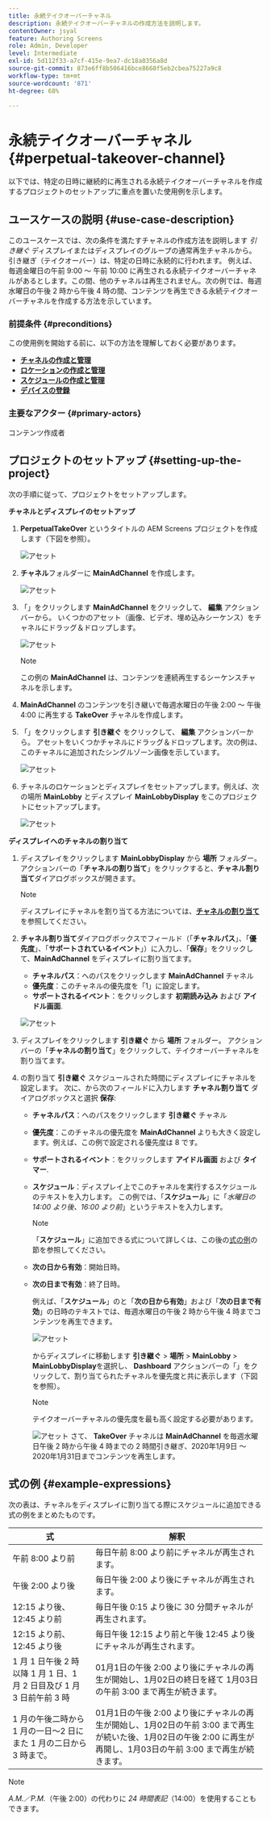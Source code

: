 ```yaml
---
title: 永続テイクオーバーチャネル
description: 永続テイクオーバーチャネルの作成方法を説明します。
contentOwner: jsyal
feature: Authoring Screens
role: Admin, Developer
level: Intermediate
exl-id: 5d112f33-a7cf-415e-9ea7-dc18a0356a8d
source-git-commit: 873e6ff8b506416bce8660f5eb2cbea75227a9c8
workflow-type: tm+mt
source-wordcount: '871'
ht-degree: 68%

---
```


# 永続テイクオーバーチャネル {#perpetual-takeover-channel}

以下では、特定の日時に継続的に再生される永続テイクオーバーチャネルを作成するプロジェクトのセットアップに重点を置いた使用例を示します。

## ユースケースの説明 {#use-case-description}

このユースケースでは、次の条件を満たすチャネルの作成方法を説明します *引き継ぐ* ディスプレイまたはディスプレイのグループの通常再生チャネルから。 引き継ぎ（テイクオーバー）は、特定の日時に永続的に行われます。
例えば、毎週金曜日の午前 9:00 ～ 午前 10:00 に再生される永続テイクオーバーチャネルがあるとします。この間、他のチャネルは再生されません。次の例では、毎週水曜日の午後 2 時から午後 4 時の間、コンテンツを再生できる永続テイクオーバーチャネルを作成する方法を示しています。

### 前提条件 {#preconditions}

この使用例を開始する前に、以下の方法を理解しておく必要があります。

* **[チャネルの作成と管理](managing-channels.md)**
* **[ロケーションの作成と管理](managing-locations.md)**
* **[スケジュールの作成と管理](managing-schedules.md)**
* **[デバイスの登録](device-registration.md)**

### 主要なアクター {#primary-actors}

コンテンツ作成者

## プロジェクトのセットアップ {#setting-up-the-project}

次の手順に従って、プロジェクトをセットアップします。

**チャネルとディスプレイのセットアップ**

1. **PerpetualTakeOver** というタイトルの AEM Screens プロジェクトを作成します（下図を参照）。

   ![アセット](assets/p_usecase1.png)

1. **チャネル**&#x200B;フォルダーに **MainAdChannel** を作成します。

   ![アセット](assets/p_usecase2.png)

1. 「」をクリックします **MainAdChannel** をクリックして、 **編集** アクションバーから。 いくつかのアセット（画像、ビデオ、埋め込みシーケンス）をチャネルにドラッグ＆ドロップします。

   ![アセット](assets/p_usecase3.png)


   >[!NOTE]
   >この例の **MainAdChannel** は、コンテンツを連続再生するシーケンスチャネルを示します。

1. **MainAdChannel** のコンテンツを引き継いで毎週水曜日の午後 2:00 〜 午後 4:00 に再生する **TakeOver** チャネルを作成します。

1. 「」をクリックします **引き継ぐ** をクリックして、 **編集** アクションバーから。 アセットをいくつかチャネルにドラッグ＆ドロップします。次の例は、このチャネルに追加されたシングルゾーン画像を示しています。

   ![アセット](assets/p_usecase4.png)

1. チャネルのロケーションとディスプレイをセットアップします。例えば、次の場所 **MainLobby** とディスプレイ **MainLobbyDisplay** をこのプロジェクトにセットアップします。

   ![アセット](assets/p_usecase5.png)

**ディスプレイへのチャネルの割り当て**

1. ディスプレイをクリックします **MainLobbyDisplay** から **場所** フォルダー。 アクションバーの「**チャネルの割り当て**」をクリックすると、**チャネル割り当て**&#x200B;ダイアログボックスが開きます。

   >[!NOTE]
   >ディスプレイにチャネルを割り当てる方法については、**[チャネルの割り当て](channel-assignment.md)**&#x200B;を参照してください。

1. **チャネル割り当て**&#x200B;ダイアログボックスでフィールド（「**チャネルパス**」、「**優先度**」、「**サポートされているイベント**」）に入力し、「**保存**」をクリックして、**MainAdChannel** をディスプレイに割り当てます。

   * **チャネルパス**：へのパスをクリックします **MainAdChannel** チャネル
   * **優先度**：このチャネルの優先度を「1」に設定します。
   * **サポートされるイベント**：をクリックします **初期読み込み** および **アイドル画面**.

   ![アセット](assets/p_usecase6.png)

1. ディスプレイをクリックします **引き継ぐ** から **場所** フォルダー。 アクションバーの「**チャネルの割り当て**」をクリックして、テイクオーバーチャネルを割り当てます。

1. の割り当て **引き継ぐ** スケジュールされた時間にディスプレイにチャネルを設定します。 次に、から次のフィールドに入力します **チャネル割り当て** ダイアログボックスと選択 **保存**:

   * **チャネルパス**：へのパスをクリックします **引き継ぐ** チャネル
   * **優先度**：このチャネルの優先度を **MainAdChannel** よりも大きく設定します。例えば、この例で設定される優先度は 8 です。
   * **サポートされるイベント**：をクリックします **アイドル画面** および **タイマー**.
   * **スケジュール**：ディスプレイ上でこのチャネルを実行するスケジュールのテキストを入力します。 この例では、「**スケジュール**」に「*水曜日の 14:00 より後、16:00 より前*」というテキストを入力します。

     >[!NOTE]
     >「**スケジュール**」に追加できる式について詳しくは、この後の[式の例](#example-expressions)の節を参照してください。
   * **次の日から有効**：開始日時。
   * **次の日まで有効**：終了日時。

     例えば、「**スケジュール**」のと「**次の日から有効**」および「**次の日まで有効**」の日時のテキストでは、毎週水曜日の午後 2 時から午後 4 時までコンテンツを再生できます。


     ![アセット](assets/p_usecase7.png)

     からディスプレイに移動します **引き継ぐ** > **場所** > **MainLobby** > **MainLobbyDisplay**&#x200B;を選択し、 **Dashboard** アクションバーの「」をクリックして、割り当てられたチャネルを優先度と共に表示します（下図を参照）。

     >[!NOTE]
     >テイクオーバーチャネルの優先度を最も高く設定する必要があります。

     ![アセット](assets/p_usecase8.png)
さて、 **TakeOver** チャネルは **MainAdChannel** を毎週水曜日午後 2 時から午後 4 時までの 2 時間引き継ぎ、2020年1月9日 ～ 2020年1月31日までコンテンツを再生します。

## 式の例 {#example-expressions}

次の表は、チャネルをディスプレイに割り当てる際にスケジュールに追加できる式の例をまとめたものです。

| **式** | **解釈** |
|---|---|
| 午前 8:00 より前 | 毎日午前 8:00 より前にチャネルが再生されます。 |
| 午後 2:00 より後 | 毎日午後 2:00 より後にチャネルが再生されます。 |
| 12:15 より後、12:45 より前 | 毎日午後 0:15 より後に 30 分間チャネルが再生されます。 |
| 12:15 より前、12:45 より後 | 毎日午後 12:15 より前と午後 12:45 より後にチャネルが再生されます。 |
| 1 月 1 日午後 2 時以降 1 月 1 日、1 月 2 日目及び 1 月 3 日前午前 3 時 | 01月1日の午後 2:00 より後にチャネルの再生が開始し、1月02日の終日を経て 1月03日の午前 3:00 まで再生が続きます。 |
| 1 月の午後二時から 1 月の一日～2 日にまた 1 月の二日から 3 時まで。 | 01月1日の午後 2:00 より後にチャネルの再生が開始し、1月02日の午前 3:00 まで再生が続いた後、1月02日の午後 2:00 に再生が再開し、1月03日の午前 3:00 まで再生が続きます。 |

>[!NOTE]
>
> *A.M.／P.M.*（午後 2:00）の代わりに _24 時間表記_（14:00）を使用することもできます。
